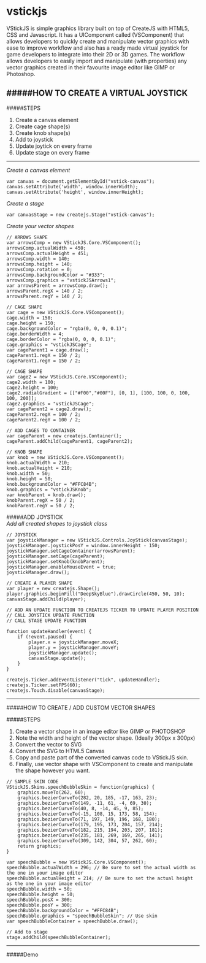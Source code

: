 # vstickjs
VStickJS is simple graphics library built on top of CreateJS with HTML5, CSS and Javascript. It has a UIComponent called (VSComponent) that allows developers to quickly create and manipulate vector graphics with ease to improve workflow and also has a ready made virtual joystick for game developers to integrate into their 2D or 3D games.  The workflow allows developers to easily import and manipulate (with properties) any vector graphics created in their favourite image editor like GIMP or Photoshop.

#####HOW TO CREATE A VIRTUAL JOYSTICK  
---
#####STEPS  
1. Create a canvas element  
2. Create cage shape(s)  
3. Create knob shape(s)  
4. Add to joystick  
5. Update joytick on every frame  
6. Update stage on every frame  

---
*Create a canvas element*   
```
var canvas = document.getElementById("vstick-canvas");
canvas.setAttribute('width', window.innerWidth);
canvas.setAttribute('height', window.innerHeight);
```
*Create a stage*  
```
var canvasStage = new createjs.Stage("vstick-canvas");
```
*Create your vector shapes*  
```
// ARROWS SHAPE
var arrowsComp = new VStickJS.Core.VSComponent();
arrowsComp.actualWidth = 450;
arrowsComp.actualHeight = 451;
arrowsComp.width = 140;
arrowsComp.height = 140;
arrowsComp.rotation = 0;
arrowsComp.backgroundColor = "#333";
arrowsComp.graphics = "vstickJSArrows1";
var arrowsParent = arrowsComp.draw();
arrowsParent.regX = 140 / 2;
arrowsParent.regY = 140 / 2;
```

```
// CAGE SHAPE
var cage = new VStickJS.Core.VSComponent();
cage.width = 150;
cage.height = 150;
cage.backgroundColor = "rgba(0, 0, 0, 0.1)";
cage.borderWidth = 4;
cage.borderColor = "rgba(0, 0, 0, 0.1)";
cage.graphics = "vstickJSCage";
var cageParent1 = cage.draw();
cageParent1.regX = 150 / 2;
cageParent1.regY = 150 / 2;
```

```
// CAGE SHAPE
var cage2 = new VStickJS.Core.VSComponent();
cage2.width = 100;
cage2.height = 100;
cage2.radialGradient = [["#F00","#00F"], [0, 1], [100, 100, 0, 100, 100, 200]];
cage2.graphics = "vstickJSCage";
var cageParent2 = cage2.draw();
cageParent2.regX = 100 / 2;
cageParent2.regY = 100 / 2;
```

```
// ADD CAGES TO CONTAINER
var cageParent = new createjs.Container();
cageParent.addChild(cageParent1, cageParent2);
```

```
// KNOB SHAPE
var knob = new VStickJS.Core.VSComponent();
knob.actualWidth = 210;
knob.actualHeight = 210;
knob.width = 50;
knob.height = 50;
knob.backgroundColor = "#FFC84B";
knob.graphics = "vstickJSKnob";
var knobParent = knob.draw();
knobParent.regX = 50 / 2;
knobParent.regY = 50 / 2;
```

#####ADD JOYSTICK  
*Add all created shapes to joystick class*

```
// JOYSTICK
var joystickManager = new VStickJS.Controls.JoyStick(canvasStage);
joystickManager.joystickPosY = window.innerHeight - 150;
joystickManager.setCageContainer(arrowsParent);
joystickManager.setCage(cageParent);
joystickManager.setKnob(knobParent);
joystickManager.enableMouseEvent = true;
joystickManager.draw();

```

```
// CREATE A PLAYER SHAPE
var player = new createjs.Shape();
player.graphics.beginFill("DeepSkyBlue").drawCircle(450, 50, 10);
canvasStage.addChild(player);
```

```
// ADD AN UPDATE FUNCTION TO CREATEJS TICKER TO UPDATE PLAYER POSITION
// CALL JOYSTICK UPDATE FUNCTION
// CALL STAGE UPDATE FUNCTION

function updateHandler(event) {
	if (!event.paused) {
		player.x = joystickManager.moveX;
		player.y = joystickManager.moveY;
		joystickManager.update();
	  	canvasStage.update();
	}
}

createjs.Ticker.addEventListener("tick", updateHandler);
createjs.Ticker.setFPS(60);
createjs.Touch.disable(canvasStage);
```

---
#####HOW TO CREATE / ADD CUSTOM VECTOR SHAPES  

#####STEPS  
1. Create a vector shape in an image editor like GIMP or PHOTOSHOP  
2. Note the width and height of the vector shape. (Ideally 300px x 300px)  
3. Convert the vector to SVG  
4. Convert the SVG to HTML5 Canvas  
5. Copy and paste part of the converted canvas code to VStickJS skin.
6. Finally, use vector shape with VSComponent to create and manipulate the shape however you want.  

```
// SAMPLE SKIN CODE
VStickJS.Skins.speechBubbleSkin = function(graphics) {
    graphics.moveTo(262, 60);
    graphics.bezierCurveTo(282, 20, 185, -17, 163, 23);
    graphics.bezierCurveTo(149, -11, 61, -4, 69, 30);
    graphics.bezierCurveTo(40, 8, -14, 45, 9, 85);
    graphics.bezierCurveTo(-15, 108, 15, 173, 58, 154);
    graphics.bezierCurveTo(71, 197, 149, 196, 168, 180);
    graphics.bezierCurveTo(179, 195, 173, 204, 157, 214);
    graphics.bezierCurveTo(182, 215, 194, 203, 207, 181);
    graphics.bezierCurveTo(235, 181, 269, 169, 265, 141);
    graphics.bezierCurveTo(309, 142, 304, 57, 262, 60);
    return graphics;
}

var speechBubble = new VStickJS.Core.VSComponent();
speechBubble.actualWidth = 296; // Be sure to set the actual width as the one in your image editor
speechBubble.actualHeight = 214; // Be sure to set the actual height as the one in your image editor
speechBubble.width = 50;
speechBubble.height = 50;
speechBubble.posX = 300;
speechBubble.posY = 300;
speechBubble.backgroundColor = "#FFC84B";
speechBubble.graphics = "speechBubbleSkin"; // Use skin
var speechBubbleContainer = speechBubble.draw();

// Add to stage
stage.addChild(speechBubbleContainer);
```
---

#####Demo

